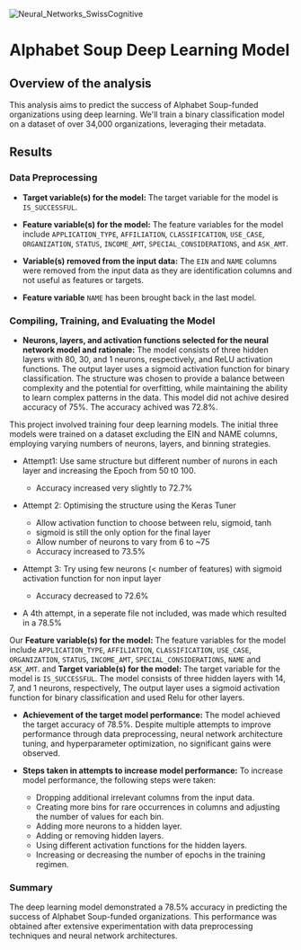 ![Neural_Networks_SwissCognitive](https://github.com/user-attachments/assets/a76f398a-a8d8-4ef0-af11-0502c21af244)


# Alphabet Soup Deep Learning Model

## Overview of the analysis

This analysis aims to predict the success of Alphabet Soup-funded organizations using deep learning. We'll train a binary classification model on a dataset of over 34,000 organizations, leveraging their metadata.

## Results

### Data Preprocessing

- **Target variable(s) for the model:** The target variable for the model is `IS_SUCCESSFUL`.
- **Feature variable(s) for the model:** The feature variables for the model include `APPLICATION_TYPE`, `AFFILIATION`, `CLASSIFICATION`, `USE_CASE`, `ORGANIZATION`, `STATUS`, `INCOME_AMT`, `SPECIAL_CONSIDERATIONS`, and `ASK_AMT`. 
- **Variable(s) removed from the input data:** The `EIN` and `NAME` columns were removed from the input data as they are identification columns and not useful as features or targets.

- **Feature variable** `NAME` has been brought back in the last model.

### Compiling, Training, and Evaluating the Model

- **Neurons, layers, and activation functions selected for the neural network model and rationale:** The model consists of three hidden layers with 80, 30, and 1 neurons, respectively, and ReLU activation functions. The output layer uses a sigmoid activation function for binary classification. The structure was chosen to provide a balance between complexity and the potential for overfitting, while maintaining the ability to learn complex patterns in the data.
This model did not achive desired accuracy of 75%.
The accuracy achived was 72.8%. 

This project involved training four deep learning models. The initial three models were trained on a dataset excluding the EIN and NAME columns, employing varying numbers of neurons, layers, and binning strategies.
* Attempt1: Use same structure but different number of nurons in each layer and increasing the Epoch from 50 t0 100.
   * Accuracy increased very slightly to 72.7%
* Attempt 2: Optimising the structure using the Keras Tuner
  * Allow activation function to choose between relu, sigmoid, tanh
  * sigmoid is still the only option for the final layer
  * Allow number of neurons to vary from 6 to ~75
  * Accuracy increased to 73.5%
*  Attempt 3:
Try using few neurons (< number of features) with sigmoid activation function for non input layer
   * Accuracy decreased to 72.6%

*  A 4th attempt, in a seperate file not included, was made which resulted in a 78.5%

Our **Feature variable(s) for the model:** The feature variables for the model include `APPLICATION_TYPE`, `AFFILIATION`, `CLASSIFICATION`, `USE_CASE`, `ORGANIZATION`, `STATUS`, `INCOME_AMT`, `SPECIAL_CONSIDERATIONS`, `NAME` and `ASK_AMT`. and **Target variable(s) for the model:** The target variable for the model is `IS_SUCCESSFUL`. The model consists of three hidden layers with 14, 7, and 1 neurons, respectively, The output layer uses a sigmoid activation function for binary classification and used Relu for other layers.

- **Achievement of the target model performance:** The model achieved the target accuracy of 78.5%. Despite multiple attempts to improve performance through data preprocessing, neural network architecture tuning, and hyperparameter optimization, no significant gains were observed.

- **Steps taken in attempts to increase model performance:** To increase model performance, the following steps were taken:

  - Dropping additional irrelevant columns from the input data.
  - Creating more bins for rare occurrences in columns and adjusting the number of values for each bin.
  - Adding more neurons to a hidden layer.
  - Adding or removing hidden layers.
  - Using different activation functions for the hidden layers.
  - Increasing or decreasing the number of epochs in the training regimen.

### Summary

The deep learning model demonstrated a 78.5% accuracy in predicting the success of Alphabet Soup-funded organizations. This performance was obtained after extensive experimentation with data preprocessing techniques and neural network architectures.
